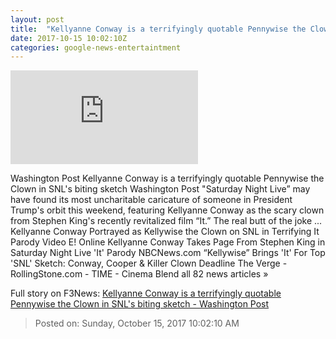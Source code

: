 ```yaml
---
layout: post
title:  "Kellyanne Conway is a terrifyingly quotable Pennywise the Clown in SNL's biting sketch - Washington Post"
date: 2017-10-15 10:02:10Z
categories: google-news-entertaintment
---
```


![Kellyanne Conway is a terrifyingly quotable Pennywise the Clown in SNL's biting sketch - Washington Post](https://img.washingtonpost.com/pbox.php?url=http://img.washingtonpost.com/blogs/the-fix/files/2017/10/Capture-4.png&w=1484&op=resize&opt=1&filter=antialias&t=20170517)

Washington Post Kellyanne Conway is a terrifyingly quotable Pennywise the Clown in SNL's biting sketch Washington Post "Saturday Night Live” may have found its most uncharitable caricature of someone in President Trump's orbit this weekend, featuring Kellyanne Conway as the scary clown from Stephen King's recently revitalized film “It.” The real butt of the joke ... Kellyanne Conway Portrayed as Kellywise the Clown on SNL in Terrifying It Parody Video E! Online Kellyanne Conway Takes Page From Stephen King in Saturday Night Live 'It' Parody NBCNews.com “Kellywise” Brings 'It' For Top 'SNL' Sketch: Conway, Cooper & Killer Clown Deadline The Verge - RollingStone.com - TIME - Cinema Blend all 82 news articles »


Full story on F3News: [Kellyanne Conway is a terrifyingly quotable Pennywise the Clown in SNL's biting sketch - Washington Post](http://www.f3nws.com/n/YasvaB)

> Posted on: Sunday, October 15, 2017 10:02:10 AM
